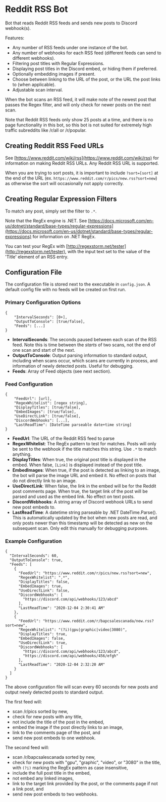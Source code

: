 # Reddit RSS Bot

Bot that reads Reddit RSS feeds and sends new posts to Discord webhook(s).

Features:
- Any number of RSS feeds under one instance of the bot.
- Any number of webhooks for each RSS feed (different feeds can send to different webhooks).
- Filtering post titles with Regular Expressions.
- Displaying post titles in the Discord embed, or hiding them if preferred.
- Optionally embedding images if present.
- Choose between linking to the URL of the post, or the URL the post links to (when applicable).
- Adjustable scan interval.

When the bot scans an RSS feed, it will make note of the newest post that passes the Regex filter, and will only check for newer posts on the next scan.

Note that Reddit RSS feeds only show 25 posts at a time, and there is no page functionality in this bot, so this bot is not suited for extremely high traffic subreddits like /r/all or /r/popular.

## Creating Reddit RSS Feed URLs

See [https://www.reddit.com/wiki/rss](https://www.reddit.com/wiki/rss) for information on making Reddit RSS URLs. Any Reddit RSS URL is supported.

When you are trying to sort posts, it is important to include `?sort=[sort]` at the end of the URL (ex. `https://www.reddit.com/r/pics/new.rss?sort=new`) as otherwise the sort will occasionally not apply correctly.

## Creating Regular Expression Filters

To match any post, simply set the filter to `.*`.

Note that the RegEx engine is .NET. See [https://docs.microsoft.com/en-us/dotnet/standard/base-types/regular-expressions](https://docs.microsoft.com/en-us/dotnet/standard/base-types/regular-expressions) for information on .NET RegEx.

You can test your RegEx with [http://regexstorm.net/tester](http://regexstorm.net/tester), with the input text set to the value of the 'Title' element of an RSS entry.

## Configuration File

The configuration file is stored next to the executable in `config.json`. A default config file with no feeds will be created on first run.

### Primary Configuration Options

```
{
    "IntervalSeconds": [0+],
    "OutputToConsole": [true/false],
    "Feeds": [...]
}
```

- **IntervalSeconds**: The seconds paused between each scan of the RSS feed. Note this is time between the *starts* of two scans, not the end of one scan and start of the next.
- **OutputToConsole**: Output parsing information to standard output, including when scans occur, which scans are currently in process, and information of newly detected posts. Useful for debugging.
- **Feeds**: Array of Feed objects (see next section).

### Feed Configuration

```
{
    "FeedUrl": [url],
    "RegexWhitelist": [regex string],
    "DisplayTitles": [true/false],
    "EmbedImages": [true/false],
    "UseDirectLink": [true/false],
    "DiscordWebhooks": [...],
    "LastReadTime": [DateTime parseable date+time string]
}
```

- **FeedUrl**: The URL of the Reddit RSS feed to parse
- **RegexWhitelist**: The RegEx pattern to test for matches. Posts will only be sent to the webhook if the title matches this string. Use `.*` to match anything.
- **DisplayTitles**: When true, the original post title is displayed in the embed. When false, `[Link]` is displayed instead of the post title.
- **EmbedImages**: When true, if the post is detected as linking to an image, the bot will parse the image URL and embed it. No effect on posts that do not directly link to an image.
- **UseDirectLink**: When false, the link in the embed will be for the Reddit post comments page. When true, the target link of the post will be parsed and used as the embed link. No effect on text posts.
- **DiscordWebhooks**: A string array of Discord webhook URLs to send new post embeds to.
- **LastReadTime**: A datetime string parseable by .NET DateTime.Parse(). This is automatically updated by the bot when new posts are read, and only posts newer than this timestamp will be detected as new on the subsequent scan. Only edit this manually for debugging purposes.

### Example Configuration

```
{
  "IntervalSeconds": 60,
  "OutputToConsole": true,
  "Feeds": [
    {
      "FeedUrl": "https://www.reddit.com/r/pics/new.rss?sort=new",
      "RegexWhitelist": ".*",
      "DisplayTitles": false,
      "EmbedImages": true,
      "UseDirectLink": false,
      "DiscordWebhooks": [
        "https://discord.com/api/webhooks/123/abcd"
      ],
      "LastReadTime": "2020-12-04 2:30:41 AM"
    },
    {
      "FeedUrl": "https://www.reddit.com/r/bapcsalescanada/new.rss?sort=new",
      "RegexWhitelist": "(?i)(gpu|graphic|video|3080)",
      "DisplayTitles": true,
      "EmbedImages": false,
      "UseDirectLink": true,
      "DiscordWebhooks": [
        "https://discord.com/api/webhooks/123/abcd",
        "https://discord.com/api/webhooks/456/efgh"
      ],
      "LastReadTime": "2020-12-04 2:32:20 AM"
    }
  ]
}
```

The above configuration file will scan every 60 seconds for new posts and output newly detected posts to standard output.

The first feed will:
- scan /r/pics sorted by new,
- check for new posts with any title,
- not include the title of the post in the embed,
- embed the image if the post directly links to an image, 
- link to the comments page of the post, and
- send new post embeds to one webhook.

The second feed will:
- scan /r/bapcsalescanada sorted by new,
- check for new posts with "gpu", "graphic", "video", or "3080" in the title, with `(?i)` marking the RegEx pattern as case insensitive,
- include the full post title in the embed,
- not embed any linked images,
- link to the target link provided by the post, or the comments page if not a link post, and
- send new post embeds to two webhooks.